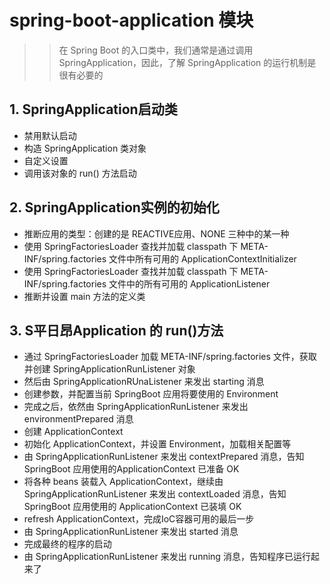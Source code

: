 # spring-boot-application 模块

>> 在 Spring Boot 的入口类中，我们通常是通过调用 SpringApplication，因此，了解 SpringApplication 的运行机制是很有必要的

## 1. SpringApplication启动类

- 禁用默认启动
- 构造 SpringApplication 类对象
- 自定义设置
- 调用该对象的 run() 方法启动

## 2. SpringApplication实例的初始化

- 推断应用的类型：创建的是 REACTIVE应用、NONE 三种中的某一种
- 使用 SpringFactoriesLoader 查找并加载 classpath 下 META-INF/spring.factories 文件中所有可用的 ApplicationContextInitializer
- 使用 SpringFactoriesLoader 查找并加载 classpath 下 META-INF/spring.factories 文件中的所有可用的 ApplicationListener
- 推断并设置 main 方法的定义类

## 3. S平日昂Application 的 run()方法

- 通过 SpringFactoriesLoader 加载 META-INF/spring.factories 文件，获取并创建 SpringApplicationRunListener 对象
- 然后由 SpringApplicationRUnaListener 来发出 starting 消息
- 创建参数，并配置当前 SpringBoot 应用将要使用的 Environment
- 完成之后，依然由 SpringApplicationRunListener 来发出 environmentPrepared 消息
- 创建 ApplicationContext
- 初始化 ApplicationContext，并设置 Environment，加载相关配置等
- 由 SpringApplicationRunListener 来发出 contextPrepared 消息，告知 SpringBoot 应用使用的ApplicationContext 已准备 OK
- 将各种 beans 装载入 ApplicationContext，继续由 SpringApplicationRunListener 来发出 contextLoaded 消息，告知 SpringBoot 应用使用的 ApplicationContext 已装填 OK
- refresh ApplicationContext，完成IoC容器可用的最后一步
- 由 SpringApplicationRunListener 来发出 started 消息
- 完成最终的程序的启动
- 由 SpringApplicationRunListener 来发出 running 消息，告知程序已运行起来了
